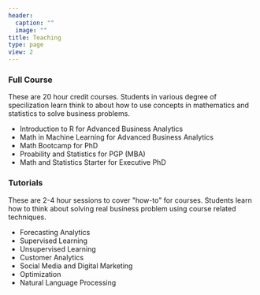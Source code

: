 ```yaml
---
header:
  caption: ""
  image: ""
title: Teaching
type: page
view: 2
---
```


### Full Course 

These are 20 hour credit courses. Students in various degree of specilization learn think to about how to use concepts in mathematics and statistics to solve business problems. 

- Introduction to R for Advanced Business Analytics 
- Math in Machine Learning for Advanced Business Analytics 
- Math Bootcamp for PhD
- Proability and Statistics for PGP (MBA)
- Math and Statistics Starter for Executive PhD

### Tutorials 
These are 2-4 hour sessions to cover "how-to" for courses. Students learn how to think about solving real business problem using course related techniques. 

- Forecasting Analytics
- Supervised Learning 
- Unsupervised Learning
- Customer Analytics 
- Social Media and Digital Marketing 
- Optimization 
- Natural Language Processing

